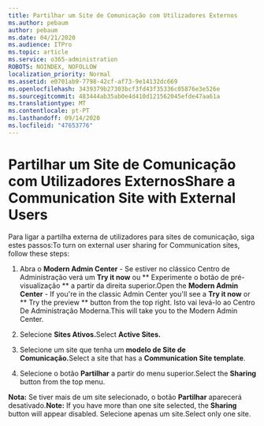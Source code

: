 ```yaml
---
title: Partilhar um Site de Comunicação com Utilizadores Externos
ms.author: pebaum
author: pebaum
ms.date: 04/21/2020
ms.audience: ITPro
ms.topic: article
ms.service: o365-administration
ROBOTS: NOINDEX, NOFOLLOW
localization_priority: Normal
ms.assetid: e0701ab9-7798-42cf-af73-9e14132dc669
ms.openlocfilehash: 3439379b27303bcf3fd43f35336c05876e3e526e
ms.sourcegitcommit: 483444ab35ab0e4d410d121562045efde47aa61a
ms.translationtype: MT
ms.contentlocale: pt-PT
ms.lasthandoff: 09/14/2020
ms.locfileid: "47653776"
---
```

# <a name="share-a-communication-site-with-external-users"></a><span data-ttu-id="8636a-102">Partilhar um Site de Comunicação com Utilizadores Externos</span><span class="sxs-lookup"><span data-stu-id="8636a-102">Share a Communication Site with External Users</span></span>

<span data-ttu-id="8636a-103">Para ligar a partilha externa de utilizadores para sites de comunicação, siga estes passos:</span><span class="sxs-lookup"><span data-stu-id="8636a-103">To turn on external user sharing for Communication sites, follow these steps:</span></span> 
  
1. <span data-ttu-id="8636a-104">Abra o **Modern Admin Center** - Se estiver no clássico Centro de Administração verá um **Try it now** ou \*\* Experimente o botão de pré-visualização \*\* a partir da direita superior.</span><span class="sxs-lookup"><span data-stu-id="8636a-104">Open the **Modern Admin Center** - If you're in the classic Admin Center you'll see a **Try it now** or \*\* Try the preview \*\* button from the top right.</span></span> <span data-ttu-id="8636a-105">Isto vai levá-lo ao Centro De Administração Moderna.</span><span class="sxs-lookup"><span data-stu-id="8636a-105">This will take you to the Modern Admin Center.</span></span> 
  
2. <span data-ttu-id="8636a-106">Selecione **Sites Ativos.**</span><span class="sxs-lookup"><span data-stu-id="8636a-106">Select **Active Sites.**</span></span>
  
3. <span data-ttu-id="8636a-107">Selecione um site que tenha um **modelo de Site de Comunicação.**</span><span class="sxs-lookup"><span data-stu-id="8636a-107">Select a site that has a **Communication Site template**.</span></span> 
  
4. <span data-ttu-id="8636a-108">Selecione o botão **Partilhar** a partir do menu superior.</span><span class="sxs-lookup"><span data-stu-id="8636a-108">Select the **Sharing** button from the top menu.</span></span> 
  
 <span data-ttu-id="8636a-109">**Nota:** Se tiver mais de um site selecionado, o botão **Partilhar** aparecerá desativado.</span><span class="sxs-lookup"><span data-stu-id="8636a-109">**Note:** If you have more than one site selected, the **Sharing** button will appear disabled.</span></span> <span data-ttu-id="8636a-110">Selecione apenas um site.</span><span class="sxs-lookup"><span data-stu-id="8636a-110">Select only one site.</span></span> 
  

